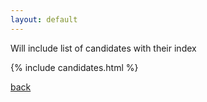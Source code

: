 ```yaml
---
layout: default
---
```


Will include list of candidates with their index

{% include candidates.html %}

[back](./choucoin.html)
